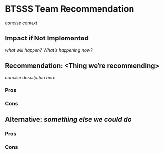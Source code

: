 # BTSSS Team Recommendation
_concise context_
  
## Impact if Not Implemented
_what will happen? What’s happening now?_

## Recommendation: <Thing we’re recommending>
_concise description here_

### Pros

### Cons

## Alternative: _something else we could do_

### Pros
### Cons
